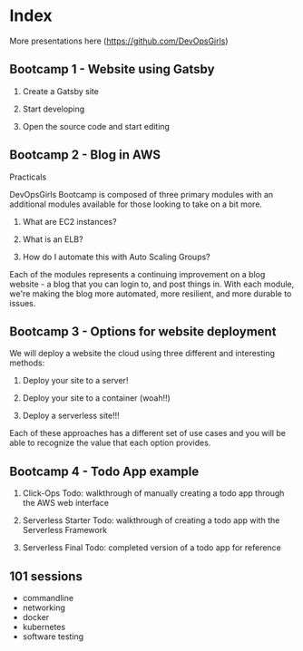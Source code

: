 # Index

More presentations here (https://github.com/DevOpsGirls)

## Bootcamp 1 - Website using Gatsby

1. Create a Gatsby site

1. Start developing

1. Open the source code and start editing

## Bootcamp 2 - Blog in AWS

Practicals

DevOpsGirls Bootcamp is composed of three primary modules with an additional modules available for those looking to take on a bit more.

1. What are EC2 instances?

1. What is an ELB?

1. How do I automate this with Auto Scaling Groups?

Each of the modules represents a continuing improvement on a blog website - a blog that you can login to, and post things in. With each module, we're making the blog more automated, more resilient, and more durable to issues.

## Bootcamp 3 - Options for website deployment 

We will deploy a website the cloud using three different and interesting methods:

1.  Deploy your site to a server!

1.  Deploy your site to a container (woah!!)

1.  Deploy a serverless site!!!

Each of these approaches has a different set of use cases and you will be able to recognize the value that each option provides.

## Bootcamp 4 - Todo App example

1.  Click-Ops Todo: walkthrough of manually creating a todo app through the AWS web interface

1.  Serverless Starter Todo: walkthrough of creating a todo app with the Serverless Framework

1.  Serverless Final Todo: completed version of a todo app for reference

## 101 sessions

- commandline
- networking
- docker
- kubernetes
- software testing
